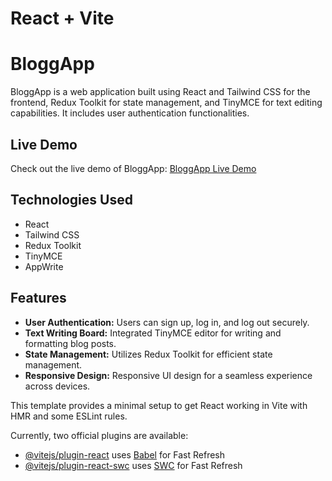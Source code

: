 # React + Vite
# BloggApp

BloggApp is a web application built using React and Tailwind CSS for the frontend, Redux Toolkit for state management, and TinyMCE for text editing capabilities. It includes user authentication functionalities.

## Live Demo

Check out the live demo of BloggApp: [BloggApp Live Demo](https://luminous-pasca-7c1f32.netlify.app/)

## Technologies Used

- React
- Tailwind CSS
- Redux Toolkit
- TinyMCE
- AppWrite

## Features

- **User Authentication:** Users can sign up, log in, and log out securely.
- **Text Writing Board:** Integrated TinyMCE editor for writing and formatting blog posts.
- **State Management:** Utilizes Redux Toolkit for efficient state management.
- **Responsive Design:** Responsive UI design for a seamless experience across devices.


This template provides a minimal setup to get React working in Vite with HMR and some ESLint rules.

Currently, two official plugins are available:

- [@vitejs/plugin-react](https://github.com/vitejs/vite-plugin-react/blob/main/packages/plugin-react/README.md) uses [Babel](https://babeljs.io/) for Fast Refresh
- [@vitejs/plugin-react-swc](https://github.com/vitejs/vite-plugin-react-swc) uses [SWC](https://swc.rs/) for Fast Refresh

